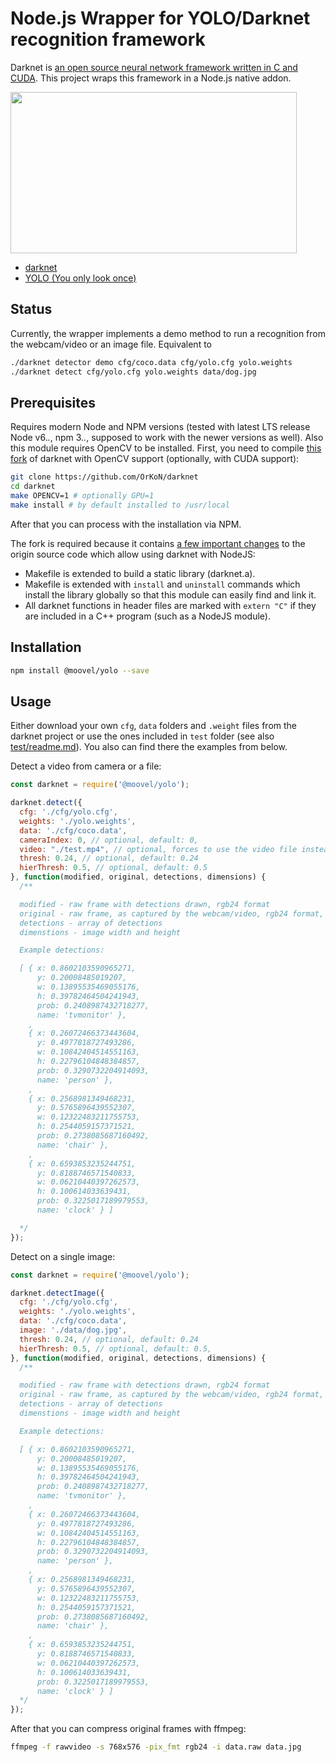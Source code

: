 # Node.js Wrapper for YOLO/Darknet recognition framework

Darknet is [an open source neural network framework written in C and CUDA](https://github.com/pjreddie/darknet).
This project wraps this framework in a Node.js native addon.

<img src="https://lab.moovel.com/content/uploads/yolo-micro-prv.gif" width="458px" height="258px">

- [darknet](http://pjreddie.com/darknet/)
- [YOLO (You only look once)](http://pjreddie.com/darknet/yolo/)

## Status

Currently, the wrapper implements a demo method to run a recognition from the webcam/video or an image file. Equivalent to

```sh
./darknet detector demo cfg/coco.data cfg/yolo.cfg yolo.weights
./darknet detect cfg/yolo.cfg yolo.weights data/dog.jpg
```

## Prerequisites

Requires modern Node and NPM versions (tested with latest LTS release Node v6.*.*, npm 3.*.*, supposed to work with the newer versions as well). Also this module requires OpenCV to be installed. First, you need to compile [this fork](https://github.com/OrKoN/darknet) of darknet with OpenCV support (optionally, with CUDA support):

```sh
git clone https://github.com/OrKoN/darknet
cd darknet
make OPENCV=1 # optionally GPU=1
make install # by default installed to /usr/local
```

After that you can process with the installation via NPM.

The fork is required because it contains [a few important changes](https://github.com/pjreddie/darknet/compare/master...OrKoN:master) to the origin source code which allow using darknet with NodeJS:

- Makefile is extended to build a static library (darknet.a).
- Makefile is extended with `install` and `uninstall` commands which install the library globally so that this module can easily find and link it.
- All darknet functions in header files are marked with `extern "C"` if they are included in a C++ program (such as a NodeJS module).

## Installation

```sh
npm install @moovel/yolo --save
```

## Usage

Either download your own `cfg`, `data` folders and `.weight` files from the darknet project or use the ones included in `test` folder (see also [test/readme.md](test/README.md)). You also can find there the examples from below.

Detect a video from camera or a file:

```js
const darknet = require('@moovel/yolo');

darknet.detect({
  cfg: './cfg/yolo.cfg',
  weights: './yolo.weights',
  data: './cfg/coco.data',
  cameraIndex: 0, // optional, default: 0,
  video: "./test.mp4", // optional, forces to use the video file instead of a camera
  thresh: 0.24, // optional, default: 0.24
  hierThresh: 0.5, // optional, default: 0.5
}, function(modified, original, detections, dimensions) {
  /**

  modified - raw frame with detections drawn, rgb24 format
  original - raw frame, as captured by the webcam/video, rgb24 format,
  detections - array of detections
  dimenstions - image width and height

  Example detections:

  [ { x: 0.8602103590965271,
      y: 0.20008485019207,
      w: 0.13895535469055176,
      h: 0.39782464504241943,
      prob: 0.2408987432718277,
      name: 'tvmonitor' },
    ,
    { x: 0.26072466373443604,
      y: 0.4977818727493286,
      w: 0.10842404514551163,
      h: 0.22796104848384857,
      prob: 0.3290732204914093,
      name: 'person' },
    ,
    { x: 0.2568981349468231,
      y: 0.5765896439552307,
      w: 0.12322483211755753,
      h: 0.2544059157371521,
      prob: 0.2738085687160492,
      name: 'chair' },
    ,
    { x: 0.6593853235244751,
      y: 0.8188746571540833,
      w: 0.06210440397262573,
      h: 0.100614033639431,
      prob: 0.3225017189979553,
      name: 'clock' } ]

  */
});
```

Detect on a single image:

```js
const darknet = require('@moovel/yolo');

darknet.detectImage({
  cfg: './cfg/yolo.cfg',
  weights: './yolo.weights',
  data: './cfg/coco.data',
  image: './data/dog.jpg',
  thresh: 0.24, // optional, default: 0.24
  hierThresh: 0.5, // optional, default: 0.5,
}, function(modified, original, detections, dimensions) {
  /**

  modified - raw frame with detections drawn, rgb24 format
  original - raw frame, as captured by the webcam/video, rgb24 format,
  detections - array of detections
  dimenstions - image width and height

  Example detections:

  [ { x: 0.8602103590965271,
      y: 0.20008485019207,
      w: 0.13895535469055176,
      h: 0.39782464504241943,
      prob: 0.2408987432718277,
      name: 'tvmonitor' },
    ,
    { x: 0.26072466373443604,
      y: 0.4977818727493286,
      w: 0.10842404514551163,
      h: 0.22796104848384857,
      prob: 0.3290732204914093,
      name: 'person' },
    ,
    { x: 0.2568981349468231,
      y: 0.5765896439552307,
      w: 0.12322483211755753,
      h: 0.2544059157371521,
      prob: 0.2738085687160492,
      name: 'chair' },
    ,
    { x: 0.6593853235244751,
      y: 0.8188746571540833,
      w: 0.06210440397262573,
      h: 0.100614033639431,
      prob: 0.3225017189979553,
      name: 'clock' } ]
  */
});
```

After that you can compress original frames with ffmpeg:

```sh
ffmpeg -f rawvideo -s 768x576 -pix_fmt rgb24 -i data.raw data.jpg
```

